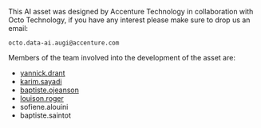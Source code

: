 This AI asset was designed by Accenture Technology in collaboration with Octo Technology, if you have any interest please make sure to drop us an email:

    octo.data-ai.augi@accenture.com

Members of the team involved into the development of the asset are:

- [yannick.drant](mailto:yannick.drant@octo.com)
- [karim.sayadi](mailto:karim.sayadi@octo.com)
- [baptiste.ojeanson](mailto:baptiste.ojeanson@octo.com)
- [louison.roger](mailto:louison.roger@octo.com)
- sofiene.alouini
- baptiste.saintot


